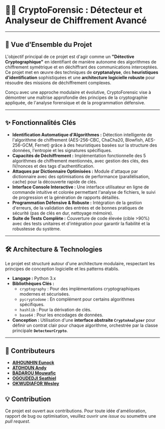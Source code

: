 # 🕵️‍♀️ CryptoForensic : Détecteur et Analyseur de Chiffrement Avancé

-----

## 🚀 Vue d'Ensemble du Projet

L'objectif principal de ce projet est d'agir comme un **"Détective Cryptographique"** en identifiant de manière autonome des algorithmes de chiffrement symétrique et en déchiffrant des communications interceptées. Ce projet met en œuvre des techniques de **cryptanalyse**, des **heuristiques d'identification** sophistiquées et une **architecture logicielle robuste** pour résoudre des missions de déchiffrement complexes.

Conçu avec une approche modulaire et évolutive, CryptoForensic vise à démontrer une maîtrise approfondie des principes de la cryptographie appliquée, de l'analyse forensique et de la programmation défensive.

-----

## ✨ Fonctionnalités Clés

  * **Identification Automatique d'Algorithmes :** Détection intelligente de l'algorithme de chiffrement (AES-256-CBC, ChaCha20, Blowfish, AES-256-GCM, Fernet) grâce à des heuristiques basées sur la structure des données, l'entropie et les signatures spécifiques.
  * **Capacités de Déchiffrement :** Implémentation fonctionnelle des 5 algorithmes de chiffrement mentionnés, avec gestion des clés, des IV/nonces et des tags d'authentification.
  * **Attaques par Dictionnaire Optimisées :** Module d'attaque par dictionnaire avec des optimisations de performance (parallélisation, cache) pour la découverte rapide de clés.
  * **Interface Console Interactive :** Une interface utilisateur en ligne de commande intuitive et colorée permettant l'analyse de fichiers, le suivi de progression et la génération de rapports détaillés.
  * **Programmation Défensive & Robuste :** Intégration de la gestion d'erreurs, de la validation des entrées et de bonnes pratiques de sécurité (pas de clés en dur, nettoyage mémoire).
  * **Suite de Tests Complète :** Couverture de code élevée (cible \>90%) avec des tests unitaires et d'intégration pour garantir la fiabilité et la robustesse du système.

-----

## 🛠️ Architecture & Technologies

Le projet est structuré autour d'une architecture modulaire, respectant les principes de conception logicielle et les patterns établis.

  * **Langage :** Python 3.x
  * **Bibliothèques Clés :**
      * `cryptography` : Pour des implémentations cryptographiques modernes et sécurisées.
      * `pycryptodome` : En complément pour certains algorithmes spécifiques.
      * `hashlib` : Pour la dérivation de clés.
      * `base64` : Pour les encodages de données.
  * **Conception :** Utilisation d'une **interface abstraite `CryptoAnalyzer`** pour définir un contrat clair pour chaque algorithme, orchestrée par la classe principale **`DetecteurCrypto`**.

-----

## 🤝 Contributeurs

* [**AIHOUNHIN Eunock**](https://github.com/Eunock-web)
* [**ATOHOUN Andy**](https://github.com/e-mandy)
* [**BADAROU Mouwafic**](https://github.com/mouwaficbdr)
* [**OGOUDEDJI Seathiel**](https://github.com/seathiel-12)
* [**OKWUDIAFOR Wesley**](https://github.com/wesley-kami)

## 💡 Contribution

Ce projet est ouvert aux contributions. Pour toute idée d'amélioration, rapport de bug ou optimisation, veuillez ouvrir une *issue* ou soumettre une *pull request*.

